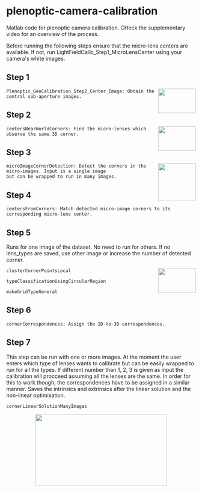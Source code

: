 # plenoptic-camera-calibration
Matlab code for plenoptic camera calibration. CHeck the supplementary video for an overview of the process.

Before running the following steps ensure that the micro-lens centers are available. If not, run LightFieldCalib_Step1_MicroLensCenter using your camera's
white images.



## Step 1
<img align="right" width="100" height="65" src="https://user-images.githubusercontent.com/30299128/31303253-46be7a3c-aad8-11e7-8b7a-db69738d2887.jpg">

```
Plenoptic_GeoCalibration_Step2_Center_Image: Obtain the central sub-aperture images.
```

## Step 2
<img align="right" width="100" height="65" src="https://user-images.githubusercontent.com/30299128/31303283-d1d645dc-aad8-11e7-9d9f-d8e2230c4845.jpg">

```
centersNearWorldCorners: Find the micro-lenses which observe the same 3D corner.
```

## Step 3
<img align="right" width="100" height="100" src="https://user-images.githubusercontent.com/30299128/31303299-30589204-aad9-11e7-8b40-bb4031f14b3f.png">

```
microImageCornerDetection: Detect the corners in the micro-images. Input is a single image 
but can be wrapped to run in many images.
```

## Step 4
```
centersFromCorners: Match detected micro-image corners to its corresponding micro-lens center.
```

## Step 5
Runs for one image of the dataset. No need to run for others. If no lens_types are saved, use other image or increase the number of detected corner.

<img align="right" width="100" height="65" src="https://user-images.githubusercontent.com/30299128/31303335-b417667e-aad9-11e7-9a51-998a142d54fc.jpg">

```
clusterCornerPointsLocal

typeClassificationUsingCircularRegion

makeGridTypeGeneral
```

## Step 6
```
cornerCorrespondences: Assign the 2D-to-3D correspondences.
```


## Step 7
This step can be run with one or more images. At the moment the user enters which type of lenses wants to calibrate but
can be easily wrapped to run for all the types. If different number than 1, 2, 3 is given as input the calibration will 
procceed assuming all the lenses are the same. In order for this to work though, the correspondences have to be assigned 
in a similar manner. Saves the intrinsics and extrinsics after the linear solution and the non-linear optimisation.

```
cornerLinearSolutionManyImages
```

<p align="center">
  <img width="350" height="190" src="https://user-images.githubusercontent.com/30299128/34172099-d6c43ae8-e4be-11e7-842e-4a089c983fbe.gif">
</p>
